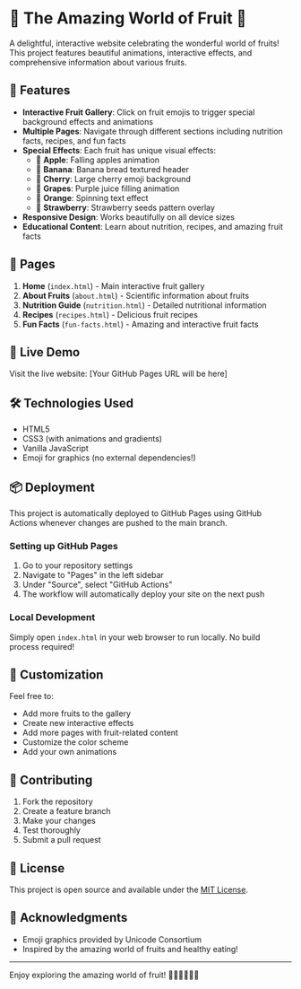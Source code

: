 # 🍎 The Amazing World of Fruit 🍓

A delightful, interactive website celebrating the wonderful world of fruits! This project features beautiful animations, interactive effects, and comprehensive information about various fruits.

## 🌟 Features

- **Interactive Fruit Gallery**: Click on fruit emojis to trigger special background effects and animations
- **Multiple Pages**: Navigate through different sections including nutrition facts, recipes, and fun facts
- **Special Effects**: Each fruit has unique visual effects:
  - 🍎 **Apple**: Falling apples animation
  - 🍌 **Banana**: Banana bread textured header
  - 🍒 **Cherry**: Large cherry emoji background
  - 🍇 **Grapes**: Purple juice filling animation
  - 🍊 **Orange**: Spinning text effect
  - 🍓 **Strawberry**: Strawberry seeds pattern overlay
- **Responsive Design**: Works beautifully on all device sizes
- **Educational Content**: Learn about nutrition, recipes, and amazing fruit facts

## 📱 Pages

1. **Home** (`index.html`) - Main interactive fruit gallery
2. **About Fruits** (`about.html`) - Scientific information about fruits
3. **Nutrition Guide** (`nutrition.html`) - Detailed nutritional information
4. **Recipes** (`recipes.html`) - Delicious fruit recipes
5. **Fun Facts** (`fun-facts.html`) - Amazing and interactive fruit facts

## 🚀 Live Demo

Visit the live website: [Your GitHub Pages URL will be here]

## 🛠️ Technologies Used

- HTML5
- CSS3 (with animations and gradients)
- Vanilla JavaScript
- Emoji for graphics (no external dependencies!)

## 📦 Deployment

This project is automatically deployed to GitHub Pages using GitHub Actions whenever changes are pushed to the main branch.

### Setting up GitHub Pages

1. Go to your repository settings
2. Navigate to "Pages" in the left sidebar
3. Under "Source", select "GitHub Actions"
4. The workflow will automatically deploy your site on the next push

### Local Development

Simply open `index.html` in your web browser to run locally. No build process required!

## 🎨 Customization

Feel free to:
- Add more fruits to the gallery
- Create new interactive effects
- Add more pages with fruit-related content
- Customize the color scheme
- Add your own animations

## 🤝 Contributing

1. Fork the repository
2. Create a feature branch
3. Make your changes
4. Test thoroughly
5. Submit a pull request

## 📝 License

This project is open source and available under the [MIT License](LICENSE).

## 🙏 Acknowledgments

- Emoji graphics provided by Unicode Consortium
- Inspired by the amazing world of fruits and healthy eating!

---

Enjoy exploring the amazing world of fruit! 🍎🍌🍒🍇🍊🍓
